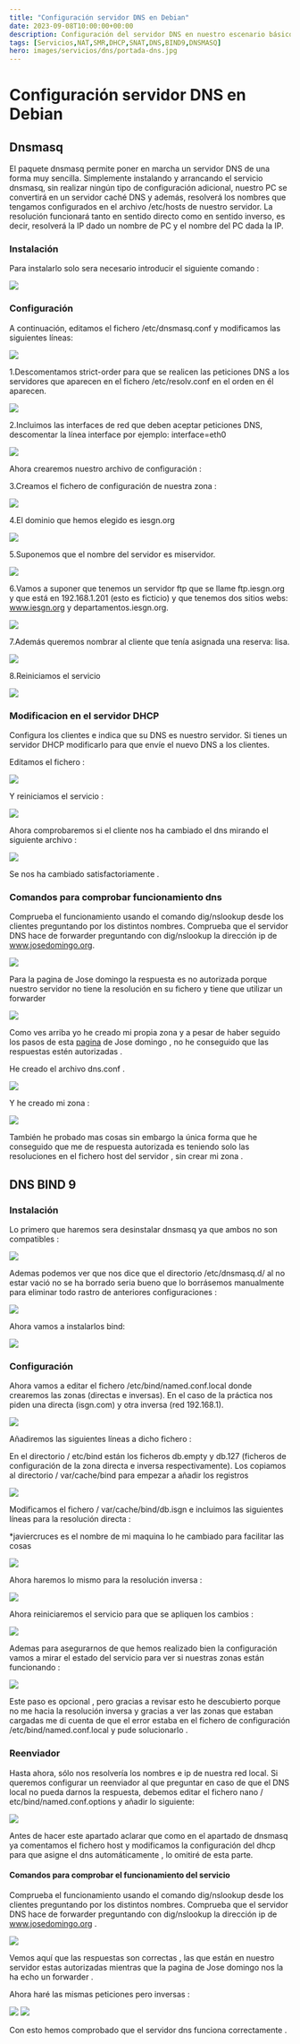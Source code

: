 ```yaml
---
title: "Configuración servidor DNS en Debian"
date: 2023-09-08T10:00:00+00:00
description: Configuración del servidor DNS en nuestro escenario básico bajo debian 10
tags: [Servicios,NAT,SMR,DHCP,SNAT,DNS,BIND9,DNSMASQ]
hero: images/servicios/dns/portada-dns.jpg
---
```

<!-- Google tag (gtag.js) -->
<script async src="https://www.googletagmanager.com/gtag/js?id=G-GVDYVWJLRH"></script>
<script>
  window.dataLayer = window.dataLayer || [];
  function gtag(){dataLayer.push(arguments);}
  gtag('js', new Date());

  gtag('config', 'G-GVDYVWJLRH');
</script>

# Configuración servidor DNS en Debian    
## Dnsmasq
El paquete dnsmasq permite poner en marcha un servidor DNS de una forma muy sencilla. Simplemente instalando y arrancando el servicio dnsmasq, sin realizar ningún tipo de configuración adicional, nuestro PC se convertirá en un servidor caché DNS y además, resolverá los nombres que tengamos configurados en el archivo /etc/hosts de nuestro servidor. La resolución funcionará tanto en sentido directo como en sentido inverso, es decir, resolverá la IP dado un nombre de PC y el nombre del PC dada la IP.

### Instalación
Para instalarlo solo sera necesario introducir el siguiente comando :

![](../img/Aspose.Words.5fca9cc1-3c81-4853-a5ed-a70b0122341b.048.png)

### Configuración
A continuación, editamos el fichero /etc/dnsmasq.conf y modificamos las siguientes líneas:

![](../img/Aspose.Words.5fca9cc1-3c81-4853-a5ed-a70b0122341b.049.png)

1.Descomentamos strict-order para que se realicen las peticiones DNS a los servidores que aparecen en el fichero /etc/resolv.conf en el orden en él aparecen.

![](../img/Aspose.Words.5fca9cc1-3c81-4853-a5ed-a70b0122341b.050.png)

2.Incluimos las interfaces de red que deben aceptar peticiones DNS, descomentar la línea interface por ejemplo: interface=eth0

![](../img/Aspose.Words.5fca9cc1-3c81-4853-a5ed-a70b0122341b.051.png)

Ahora crearemos nuestro archivo de configuración :

3.Creamos el fichero de configuración de nuestra zona :

![](../img/Aspose.Words.5fca9cc1-3c81-4853-a5ed-a70b0122341b.052.png)

4.El dominio que hemos elegido es iesgn.org

![](../img/Aspose.Words.5fca9cc1-3c81-4853-a5ed-a70b0122341b.053.png)

5.Suponemos que el nombre del servidor es miservidor.

![](../img/Aspose.Words.5fca9cc1-3c81-4853-a5ed-a70b0122341b.054.png)

6.Vamos a suponer que tenemos un servidor ftp que se llame ftp.iesgn.org y que está en 192.168.1.201 (esto es ficticio) y que tenemos dos sitios webs: www.iesgn.org y departamentos.iesgn.org.

![](../img/Aspose.Words.5fca9cc1-3c81-4853-a5ed-a70b0122341b.055.png)

7.Además queremos nombrar al cliente que tenía asignada una reserva: lisa.

![](../img/Aspose.Words.5fca9cc1-3c81-4853-a5ed-a70b0122341b.056.png)

8.Reiniciamos el servicio

![](../img/Aspose.Words.5fca9cc1-3c81-4853-a5ed-a70b0122341b.057.png)



### Modificacion en el servidor DHCP
Configura los clientes e indica que su DNS es nuestro servidor. Si tienes un servidor DHCP modificarlo para que envíe el nuevo DNS a los clientes.

Editamos el fichero :

![](../img/Aspose.Words.5fca9cc1-3c81-4853-a5ed-a70b0122341b.058.png)

Y reiniciamos el servicio :

![](../img/Aspose.Words.5fca9cc1-3c81-4853-a5ed-a70b0122341b.059.png)

Ahora comprobaremos si el cliente nos ha cambiado el dns mirando el siguiente archivo :

![](../img/Aspose.Words.5fca9cc1-3c81-4853-a5ed-a70b0122341b.060.png)

Se nos ha cambiado satisfactoriamente .

### Comandos para comprobar funcionamiento dns
Comprueba el funcionamiento usando el comando dig/nslookup desde los clientes preguntando por los distintos nombres. Comprueba que el servidor DNS hace de forwarder preguntando con  dig/nslookup la dirección ip de www.josedomingo.org.

![](../img/Aspose.Words.5fca9cc1-3c81-4853-a5ed-a70b0122341b.061.png)

Para la pagina de Jose domingo la respuesta es no autorizada porque nuestro servidor no tiene la resolución en su fichero y tiene que utilizar un forwarder

![](../img/Aspose.Words.5fca9cc1-3c81-4853-a5ed-a70b0122341b.062.png)



Como ves arriba yo he creado mi propia zona y a pesar de haber seguido los pasos de esta [pagina](https://www.josedomingo.org/pledin/2020/12/servidor-dns-dnsmasq/) de Jose domingo , no he conseguido que las respuestas estén autorizadas .

He creado el archivo dns.conf .

![](../img/Aspose.Words.5fca9cc1-3c81-4853-a5ed-a70b0122341b.063.png)

Y he creado  mi zona :

![](../img/Aspose.Words.5fca9cc1-3c81-4853-a5ed-a70b0122341b.064.png)

También he probado mas cosas sin embargo la única forma que he conseguido que me de respuesta autorizada es teniendo solo las resoluciones en el fichero host del servidor , sin crear mi zona .




## DNS BIND 9
### Instalación

Lo primero que haremos sera desinstalar dnsmasq ya que ambos no son compatibles :

![](../img/Aspose.Words.5fca9cc1-3c81-4853-a5ed-a70b0122341b.065.png)

Ademas podemos ver que nos dice que el directorio /etc/dnsmasq.d/ al no estar vació no se ha borrado seria bueno que lo borrásemos manualmente para eliminar todo rastro de anteriores configuraciones :

![](../img/Aspose.Words.5fca9cc1-3c81-4853-a5ed-a70b0122341b.066.png)


Ahora vamos a instalarlos bind:

![](../img/Aspose.Words.5fca9cc1-3c81-4853-a5ed-a70b0122341b.067.png)

### Configuración

Ahora vamos a editar el fichero  /etc/bind/named.conf.local donde crearemos las zonas (directas e inversas). En el caso de la práctica nos piden una directa (isgn.com) y otra inversa (red 192.168.1). 

![](../img/Aspose.Words.5fca9cc1-3c81-4853-a5ed-a70b0122341b.068.png)

Añadiremos las siguientes líneas a dicho fichero :

En el directorio / etc/bind están los ficheros db.empty y db.127 (ficheros de configuración de la zona directa e inversa respectivamente). Los copiamos al directorio / var/cache/bind para empezar a añadir los registros

![](../img/Aspose.Words.5fca9cc1-3c81-4853-a5ed-a70b0122341b.069.png)

Modificamos el fichero  / var/cache/bind/db.isgn e incluimos las siguientes líneas para la resolución directa :

*javiercruces es el nombre de mi maquina lo he cambiado para facilitar las cosas

![](../img/Aspose.Words.5fca9cc1-3c81-4853-a5ed-a70b0122341b.070.png)

Ahora haremos lo mismo para la resolución inversa :

![](../img/Aspose.Words.5fca9cc1-3c81-4853-a5ed-a70b0122341b.071.png)

Ahora reiniciaremos el servicio para que se apliquen los cambios :

![](../img/Aspose.Words.5fca9cc1-3c81-4853-a5ed-a70b0122341b.072.png)

Ademas para asegurarnos de que hemos realizado bien la configuración vamos a mirar el estado del servicio para ver si nuestras zonas están funcionando :

![](../img/Aspose.Words.5fca9cc1-3c81-4853-a5ed-a70b0122341b.073.png)

Este paso es opcional , pero gracias a revisar esto he descubierto porque no me hacia la resolución inversa y gracias a ver las zonas que estaban cargadas me di cuenta de que el error estaba en el fichero de configuración /etc/bind/named.conf.local y pude solucionarlo .

### Reenviador
Hasta ahora, sólo nos resolvería los nombres e ip de nuestra red local. Si queremos configurar un reenviador al que preguntar en caso de que el DNS local no pueda darnos la respuesta, debemos editar el fichero nano / etc/bind/named.conf.options y añadir lo siguiente:

![](../img/Aspose.Words.5fca9cc1-3c81-4853-a5ed-a70b0122341b.074.png)

Antes de hacer este apartado aclarar que como en el apartado de dnsmasq ya comentamos el fichero host y modificamos la configuración del dhcp para que asigne el dns automáticamente , lo omitiré de esta parte.


#### Comandos para comprobar el funcionamiento del servicio
Comprueba el funcionamiento usando el comando dig/nslookup desde los clientes preguntando por los distintos nombres. Comprueba que el servidor DNS hace de forwarder preguntando con  dig/nslookup la dirección ip de www.josedomingo.org .

![](../img/Aspose.Words.5fca9cc1-3c81-4853-a5ed-a70b0122341b.075.png)

Vemos aquí que las respuestas son correctas , las que están en nuestro servidor estas autorizadas mientras que la pagina de Jose domingo nos la ha echo un forwarder .

Ahora haré las mismas peticiones pero inversas :

![](../img/Aspose.Words.5fca9cc1-3c81-4853-a5ed-a70b0122341b.076.png)
![](../img/Aspose.Words.5fca9cc1-3c81-4853-a5ed-a70b0122341b.077.png)

Con esto hemos comprobado que el servidor dns funciona correctamente .



